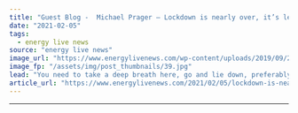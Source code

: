 ```yaml
---
title: "Guest Blog -  Michael Prager – Lockdown is nearly over, it’s legacy will be creative destruction"
date: "2021-02-05"
tags: 
  - energy live news
source: "energy live news"
image_url: "https://www.energylivenews.com/wp-content/uploads/2019/09/2019-guest-blog-michael-prager-720x412-1.jpg"
image_fp: "/assets/img/post_thumbnails/39.jpg"
lead: "You need to take a deep breath here, go and lie down, preferably in a dark room.  I am about to speak a heresy."
article_url: "https://www.energylivenews.com/2021/02/05/lockdown-is-nearly-over-its-legacy-will-be-creative-destruction/"
---
```


---
